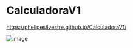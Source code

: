 # CalculadoraV1

https://phelipesilvestre.github.io/CalculadoraV1/
 
![image](https://github.com/PhelipeSilvestre/CalculadoraV1/assets/99892687/53d74611-846e-4dc9-b261-1fb8037793ab)
